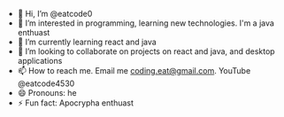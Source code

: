 - 👋 Hi, I’m @eatcode0
- 👀 I’m interested in programming, learning new technologies. I'm a java enthuast
- 🌱 I’m currently learning react and java
- 💞️ I’m looking to collaborate on projects on react and java, and desktop applications
- 📫 How to reach me. Email me coding.eat@gmail.com. YouTube @eatcode4530
- 😄 Pronouns: he
- ⚡ Fun fact: Apocrypha enthuast

<!---
eatcode0/eatcode0 is a ✨ special ✨ repository because its `README.md` (this file) appears on your GitHub profile.
You can click the Preview link to take a look at your changes.
--->
